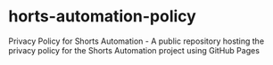 # horts-automation-policy
Privacy Policy for Shorts Automation - A public repository hosting the privacy policy for the Shorts Automation project using GitHub Pages
